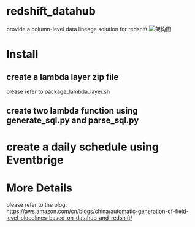 # redshift_datahub
provide a column-level data lineage solution for redshift
<img src="https://s3.cn-north-1.amazonaws.com.cn/awschinablog/automatic-generation-of-field-level-bloodlines-based-on-datahub-and-redshift1.jpg" alt="架构图" />

# Install
## create a lambda layer zip file 
please refer to package_lambda_layer.sh


## create two lambda function using generate_sql.py and parse_sql.py

#  create a daily schedule using Eventbrige


# More Details
please refer to the blog: https://aws.amazon.com/cn/blogs/china/automatic-generation-of-field-level-bloodlines-based-on-datahub-and-redshift/

